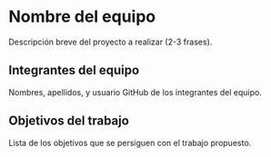 # Nombre del equipo

Descripción breve del proyecto a realizar (2-3 frases).

## Integrantes del equipo

Nombres, apellidos, y usuario GitHub de los integrantes del equipo.

## Objetivos del trabajo

Lista de los objetivos que se persiguen con el trabajo propuesto.
